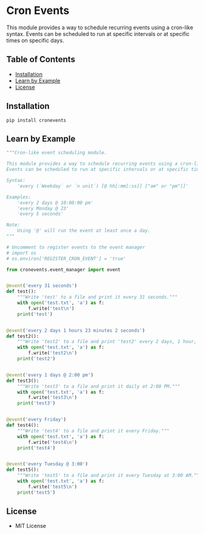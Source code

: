 # Cron Events

This module provides a way to schedule recurring events using a cron-like syntax.
Events can be scheduled to run at specific intervals or at specific times on specific days.


## Table of Contents
<!--
- [Features](#features)
-->
- [Installation](#installation) <!-- - [Quick Start](#quick-start) -->
- [Learn by Example](#example) 
- [License](#license)

## Installation

`pip install cronevents`


[//]: # (## Quick Start)

[//]: # (1. Get example template: `bue example` &#40;warning: this command will over-write `.env`&#41;)

[//]: # (2. Start Bucket server, Hub and 3 workers: `bue demo`)

[//]: # (3. Upload script and wait for results: `python3 example.py`)


## Learn by Example

```python
"""Cron-like event scheduling module.

This module provides a way to schedule recurring events using a cron-like syntax.
Events can be scheduled to run at specific intervals or at specific times on specific days.

Syntax:
    'every (`Weekday` or `n unit`) [@ hh[:mm[:ss]] ["am" or "pm"]]'

Examples:
    'every 2 days @ 10:00:00 pm'
    'every Monday @ 23'
    'every 5 seconds'

Note:
    Using '@' will run the event at least once a day.
"""

# Uncomment to register events to the event manager
# import os
# os.environ['REGISTER_CRON_EVENT'] = 'true'

from cronevents.event_manager import event


@event('every 31 seconds')
def test():
    """Write 'test' to a file and print it every 31 seconds."""
    with open('test.txt', 'a') as f:
        f.write('test\n')
    print('test')


@event('every 2 days 1 hours 23 minutes 2 seconds')
def test2():
    """Write 'test2' to a file and print 'test2' every 2 days, 1 hour, 23 minutes, and 2 seconds."""
    with open('test.txt', 'a') as f:
        f.write('test2\n')
    print('test2')


@event('every 1 days @ 2:00 pm')
def test3():
    """Write 'test3' to a file and print it daily at 2:00 PM."""
    with open('test.txt', 'a') as f:
        f.write('test3\n')
    print('test3')


@event('every Friday')
def test4():
    """Write 'test4' to a file and print it every Friday."""
    with open('test.txt', 'a') as f:
        f.write('test4\n')
    print('test4')


@event('every Tuesday @ 3:00')
def test5():
    """Write 'test5' to a file and print it every Tuesday at 3:00 AM."""
    with open('test.txt', 'a') as f:
        f.write('test5\n')
    print('test5')
```

## License
* MIT License